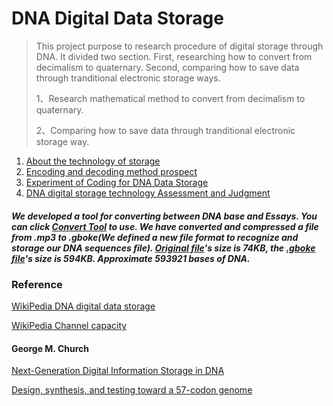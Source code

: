 # DNA Digital Data Storage

> This project purpose to research procedure of digital storage through DNA. It divided two section. First, researching how to convert from decimalism to quaternary. Second, comparing how to save data through tranditional electronic storage ways.
>
> 1、Research mathematical method to convert from decimalism to quaternary.
>
> 2、Comparing how to save data through tranditional electronic storage way.



1. [About the technology of storage](https://github.com/ZhangYizhe/DNADigitalDataStorage/blob/main/About.md)
2. [Encoding and decoding method prospect](https://github.com/ZhangYizhe/DNADigitalDataStorage/blob/main/EncodingAndDecodingMethodProspect.md)
3. [Experiment of Coding for DNA Data Storage](https://github.com/ZhangYizhe/DNADigitalDataStorage/blob/main/Experiment%20of%20Coding%20for%20DNA%20Data%20Storage.md)
4. [DNA digital storage technology Assessment and Judgment](https://github.com/ZhangYizhe/DNADigitalDataStorage/blob/main/Reference/DNA%20digital%20storage%20technology%20Assessment%20and%20Judgment/DNA%20digital%20storage%20technology%20Assessment%20and%20Judgment.md)

##### We developed a tool for converting between DNA base and Essays. You can click [Convert Tool](https://zhangyizhe.github.io/DNADigitalDataStorage/Reference/Experiment%20of%20Forward%20Error%20Correction%20for%20DNA%20Data%20Storage/ConvertTool/index.html) to use.  We have converted and compressed a file from .mp3 to .gboke(We defined a new file format to recognize and storage our DNA sequences file). [Original file](https://github.com/ZhangYizhe/DNADigitalDataStorage/blob/main/Reference/Experiment%20of%20Forward%20Error%20Correction%20for%20DNA%20Data%20Storage/ConvertTool/originalFile.mp3)'s size is 74KB, the [.gboke file](https://github.com/ZhangYizhe/DNADigitalDataStorage/blob/main/Reference/Experiment%20of%20Forward%20Error%20Correction%20for%20DNA%20Data%20Storage/ConvertTool/ConvertedFile.gboke)'s size is 594KB. Approximate 593921 bases of DNA.

### Reference

[WikiPedia DNA digital data storage](https://en.wikipedia.org/wiki/DNA_digital_data_storage)

[WikiPedia Channel capacity](https://en.wikipedia.org/wiki/Channel_capacity)

#### George M. Church

[Next-Generation Digital Information Storage in DNA](https://github.com/ZhangYizhe/DNADigitalDataStorage/blob/main/Reference/George%20M.%20Church/Next-Generation%20Digital%20Information%20Storage%20in%20DNA.pdf)

[Design, synthesis, and testing toward a 57-codon genome](https://github.com/ZhangYizhe/DNADigitalDataStorage/blob/main/Reference/George%20M.%20Church/Design%2C%20synthesis%2C%20and%20testing%20toward%20a%2057-codon%20genome.pdf)

